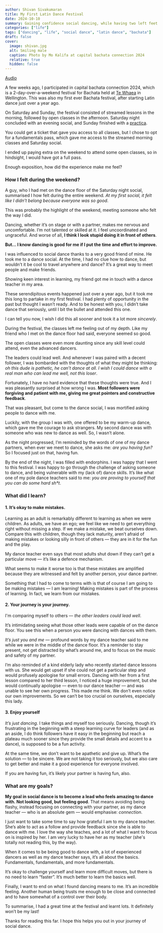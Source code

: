 ```yaml
---
author: Shivan Sivakumaran
title: My First Latin Dance Festival
date: 2024-10-10
summary: Gaining confidence social dancing, while having two left feet
categories: ["life"]
tags: ["dancing", "life", "social dance", "latin dance", "bachata"]
draft: false
cover:
  image: shivan.jpg
  alt: Smiling male
  caption: Photo by Mo Kalifa at capital bachata connection 2024
  relative: true
  hidden: false
---
```


[Audio](./audio.mp3)

A few weeks ago, I participated in capital bachata connection 2024, which is a 2-day-over-a-weekend festival for Bachata held at [Te Whaea](https://www.tewhaea.org.nz/) in Wellington. This was also my first ever Bachata festival, after starting Latin dance just over a year ago.

On Saturday and Sunday, the festival consisted of streamed lessons in the morning, followed by open classes in the afternoon. Saturday night concluded with an evening social, and Sunday finished with a [practica](<https://en.wikipedia.org/wiki/Practica_(event)>).

You could get a ticket that gave you access to all classes, but I chose to opt for a fundamentals pass, which gave me access to the streamed morning classes and Saturday social.

I ended up paying extra on the weekend to attend some open classes, so in hindsight, I would have got a full pass.

Enough exposition, how did the experience make me feel?

### How I felt during the weekend?

A guy, who I had met on the dance floor of the Saturday night social, summarised I how felt during the entire weekend. _At my first social, it felt like I didn’t belong because everyone was so good_.

This was probably the highlight of the weekend, meeting someone who felt the way I did.

Dancing, whether it’s on stage or with a partner, makes me nervous and uncomfortable. I’m not talented or skilled at it. I feel uncoordinated and ungraceful. And worse of all, **I think I look stupid doing it in front of others**.

**But… I know dancing is good for me if I put the time and effort to improve.**

I was influenced to social dance thanks to a very good friend of mine. He took me to a dance social. At the time, I had no clue how to dance, but wouldn’t it be cool to travel anywhere and dance? It’s a great way to meet people and make friends.

Showing keen interest in learning, my friend got me in touch with a dance teacher in my area.

These serendipitous events happened just over a year ago, but it took me this long to partake in my first festival. I had plenty of opportunity in the past but thought I wasn’t ready. And to be honest with you, I didn’t take dance that seriously, until I bit the bullet and attended this one.

I can tell you now, I wish I did this all sooner and took it a lot more _sincerely_.

During the festival, the classes left me feeling out of my depth. Like my friend who I met on the dance floor had said, everyone seemed so good.

The open classes were even more daunting since any skill level could attend, even the advanced dancers.

The leaders could lead well. And whenever I was paired with a decent follower, I was bombarded with the thoughts of what they might be thinking: _oh this dude is pathetic, he can’t dance at all. I wish I could dance with a real man who can lead me well, not this loser_.

Fortunately, I have no hard evidence that these thoughts were true. And I was pleasantly surprised at how wrong I was. **Most followers were forgiving and patient with me, giving me great pointers and constructive feedback**.

That was pleasant, but come to the dance social, I was mortified asking people to dance with me.

Luckily, with the group I was with, one offered to be my warm-up dance, which gave me the courage to ask strangers. My second dance was with someone who was new to dance as well. So, I wasn’t alone.

As the night progressed, I’m reminded by the words of one of my dance partners, when ever we meet to dance, she asks me: _are you having fun?_ So I focused just on that, having fun.

By the end of the night, I was filled with endorphins. I was happy that I went to this festival. I was happy to go through the challenge of asking someone to dance, and being vulnerable with my (lack of) dance skills. It’s like what one of my pole dance teachers said to me: _you are proving to yourself that you can do some hard sh\*t_.

### What did I learn?

#### 1. It’s okay to make mistakes.

Learning as an adult is remarkably different to learning as when we were children. As adults, we have an ego; we feel like we need to get everything right without missing a step. If we make a mistake, we beat ourselves down. Compare this with children, though they lack maturity, aren’t afraid of making mistakes or looking silly in front of others — they are in it for the fun and the play.

My dance teacher even says that most adults shut down if they can’t get a particular move — it’s like a defence mechanism.

What seems to make it worse too is that these mistakes are amplified because they are witnessed and felt by another person, your dance partner.

Something that I had to come to terms with is that of course I am going to be making mistakes — I am learning! Making mistakes is part of the process of learning. In fact, we learn from our mistakes.

#### 2. Your journey is your journey.

I'm comparing myself to others — _the other leaders could lead well_.

It’s intimidating seeing what those other leads were capable of on the dance floor. You see this when a person you were dancing with dances with them.

_It’s just you and me_ — profound words by my dance teacher said to me while we were in the middle of the dance floor. It’s a reminder to stay present, not get distracted by what’s around me, and to focus on the music and safety of my partner.

I’m also reminded of a kind elderly lady who recently started dance lessons with us. She would get upset if she could not get a particular step and would profusely apologise for small errors. Dancing with her from a first lesson compared to her third lesson, I noticed a huge improvement, but she would continually apologise — even to our dance teacher — and was unable to see her own progress. This made me think. We don’t even notice our own improvements. So we can’t be too crucial on ourselves, especially this lady.

#### 3. Enjoy yourself

_It’s just dancing_. I take things and myself too seriously. Dancing, though it’s frustrating in the beginning with a steep learning curve for leaders (and as an aside, I do think followers have it easy in the beginning but reach a plateau much sooner since they provide the small details and accent to a dance), is supposed to be a fun activity.

At the same time, we don’t want to be apathetic and give up. What’s the solution — to be sincere. We are not taking it too seriously, but we also care to get better and make it a good experience for everyone involved.

If you are having fun, it’s likely your partner is having fun, also.

### What are my goals?

**My goal in social dance is to become a lead who feels amazing to dance with. Not looking good, but feeling good**. That means avoiding being flashy, instead focusing on connecting with your partner, as my dance teacher — who is an absolute gem — would emphasise: _connection_.

I just want to take some time to say how grateful I am to my dance teacher. She’s able to act as a follow and provide feedback since she is able to dance with me. I love the way she teaches, and a lot of what I want to focus on is inspired by her. I am very lucky to have her as my teacher (she's totally not reading this, by the way).

When it comes to be being good to dance with, a lot of experienced dancers as well as my dance teacher says, it’s all about the basics. Fundamentals, fundamentals, and more fundamentals.

It’s okay to challenge yourself and learn more difficult moves, but there is no need to learn “faster”. It’s much better to learn the basics well.

Finally, I want to end on what I found dancing means to me. It’s an incredible feeling. Another human being trusts me enough to be close and connected and to have somewhat of a control over their body.

To summarise, I had a great time at the festival and learnt lots. It definitely won’t be my last!

Thanks for reading this far. I hope this helps you out in your journey of social dance.
